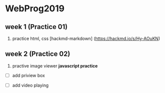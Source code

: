 # WebProg2019
## week 1 (Practice 01)
1. practice html, css
[hackmd-markdown] (https://hackmd.io/s/Hy-AOuKN)

## week 2 (Practice 02)
1. practive image viewer
**javascript practice**
- [ ] add priview box
- [ ] add video playing

